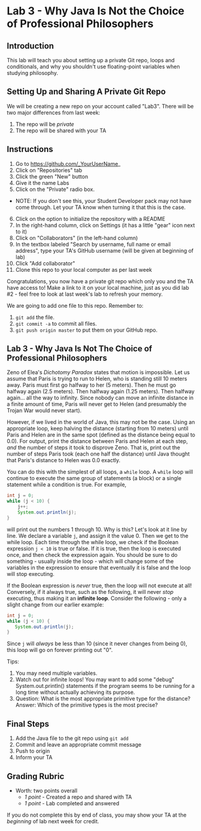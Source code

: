 # Lab 3 - Why Java Is Not the Choice of Professional Philosophers

## Introduction

This lab will teach you about setting up a private Git repo, loops and conditionals, and why you shouldn't use floating-point variables when studying philosophy.

## Setting Up and Sharing A Private Git Repo

We will be creating a new repo on your account called "Lab3". There will be two major differences from last week:

1. The repo will be _private_
2. The repo will be shared with your TA

## Instructions

1. Go to https://github.com/_YourUserName_
2. Click on "Repositories" tab
3. Click the green "New" button
4. Give it the name Labs
5. Click on the "Private" radio box.
  * NOTE: If you don't see this, your Student Developer pack may not have come through.  Let your TA know when turning it that this is the case.
6. Click on the option to initialize the repository with a README
7. In the right-hand column, click on Settings (it has a little "gear" icon next to it)
8. Click on "Collaborators" (in the left-hand column)
9. In the textbox labeled "Search by username, full name or email address", type your TA's GitHub username (will be given at beginning of lab)
9. Click "Add collaborator"
8. Clone this repo to your local computer as per last week

Congratulations, you now have a private git repo which only you and the TA have access to!  Make a link to it on your local machine, just as you did lab #2 - feel free to look at last week's lab to refresh your memory.

We are going to add one file to this repo.  Remember to:

1. `git add` the file.
2. `git commit -a` to commit all files.
3. `git push origin master` to put them on your GitHub repo.

## Lab 3 - Why Java Is Not The Choice of Professional Philosophers

Zeno of Elea's _Dichotomy Paradox_ states that motion is impossible.  Let us assume that Paris is trying to run to Helen, who is standing still 10 meters away.  Paris must first go halfway to her (5 meters).  Then he must go halfway again (2.5 meters).  Then halfway again (1.25 meters).  Then halfway again... all the way to infinity.  Since nobody can move an infinite distance in a finite amount of time, Paris will never get to Helen (and presumably the Trojan War would never start).

However, if we lived in the world of Java, this may not be the case.  Using an appropriate loop, keep halving the distance (starting from 10 meters) until Paris and Helen are in the same spot (defined as the distance being equal to 0.0).  For output, print the distance between Paris and Helen at each step, *and* the number of steps it took to disprove Zeno.  That is, print out the number of steps Paris took (each one half the distance) until Java thought that Paris's distance to Helen was 0.0 exactly.

You can do this with the simplest of all loops, a `while` loop.  A `while` loop will continue to execute the same group of statements (a block) or a single statement while a condition is true.  For example,

```java
int j = 0;
while (j < 10) {
    j++;
    System.out.println(j);
}
```

will print out the numbers 1 through 10.  Why is this?  Let's look at it line by line.  We declare a variable `j`, and assign it the value 0.  Then we get to the while loop.  Each time through the while loop, we check if the Boolean expression `j < 10` is true or false.  If it is true, then the loop is executed once, and then check the expression again.  You should be sure to do something - usually inside the loop - which will change some of the variables in the expression to ensure that eventually it is false and the loop will stop executing.

If the Boolean expression is _never_ true, then the loop will not execute at all!  Conversely, if it always true, such as the following, it will never _stop_ executing, thus making it an __infinite loop__.  Consider the following - only a slight change from our earlier example:

```java
int j = 0;
while (j < 10) {
   System.out.println(j);
}
```

Since `j` will _always_ be less than 10 (since it never changes from being 0), this loop will go on forever printing out "0".

Tips:
1. You may need multiple variables.
1. Watch out for infinite loops!  You may want to add some "debug" System.out.println() statements if the program seems to be running for a long time without actually achieving its purpose.
2. Question: What is the most appropriate primitive type for the distance?  Answer: Which of the primitive types is the most precise?

## Final Steps

1. Add the Java file to the git repo using `git add`
2. Commit and leave an appropriate commit message
4. Push to origin
5. Inform your TA

## Grading Rubric
* Worth: two points overall
  * _1 point_ - Created a repo and shared with TA
  * _1 point_ - Lab completed and answered

If you do not complete this by end of class, you may show your TA at the _beginning_ of lab next week for credit.